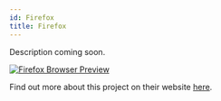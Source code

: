 ```yaml
---
id: Firefox
title: Firefox
---
```


Description coming soon.

[<img alt="Firefox Browser Preview" src="/img/Firefox.png" />](https://www.mozilla.org/en-US/)

Find out more about this project on their website [here](https://www.mozilla.org/en-US/).

